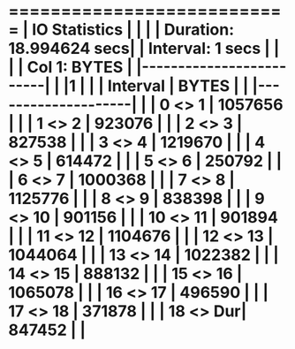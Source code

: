 
===========================
| IO Statistics           |
|                         |
| Duration: 18.994624 secs|
| Interval:  1 secs       |
|                         |
| Col 1: BYTES            |
|-------------------------|
|          |1        |    |
| Interval |  BYTES  |    |
|--------------------|    |
|  0 <>  1 | 1057656 |    |
|  1 <>  2 |  923076 |    |
|  2 <>  3 |  827538 |    |
|  3 <>  4 | 1219670 |    |
|  4 <>  5 |  614472 |    |
|  5 <>  6 |  250792 |    |
|  6 <>  7 | 1000368 |    |
|  7 <>  8 | 1125776 |    |
|  8 <>  9 |  838398 |    |
|  9 <> 10 |  901156 |    |
| 10 <> 11 |  901894 |    |
| 11 <> 12 | 1104676 |    |
| 12 <> 13 | 1044064 |    |
| 13 <> 14 | 1022382 |    |
| 14 <> 15 |  888132 |    |
| 15 <> 16 | 1065078 |    |
| 16 <> 17 |  496590 |    |
| 17 <> 18 |  371878 |    |
| 18 <> Dur|  847452 |    |
===========================
